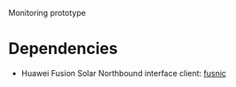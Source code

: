 Monitoring prototype

# Dependencies
- Huawei Fusion Solar Northbound interface client: [fusnic](https://github.com/guillaumeblanc/fusnic/)